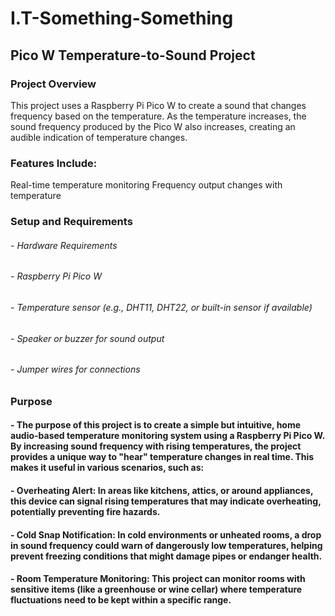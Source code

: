 # I.T-Something-Something
## Pico W Temperature-to-Sound Project
### Project Overview

This project uses a Raspberry Pi Pico W to create a sound that changes frequency based on the temperature. As the temperature increases, the sound frequency produced by the Pico W also increases, creating an audible indication of temperature changes.

### Features Include:

Real-time temperature monitoring
Frequency output changes with temperature

### Setup and Requirements

###### - Hardware Requirements
###### - Raspberry Pi Pico W
###### - Temperature sensor (e.g., DHT11, DHT22, or built-in sensor if available)
###### - Speaker or buzzer for sound output
###### - Jumper wires for connections

### Purpose

#### - The purpose of this project is to create a simple but intuitive, home audio-based temperature monitoring system using a Raspberry Pi Pico W. By increasing sound frequency with rising temperatures, the project provides a unique way to "hear" temperature changes in real time. This makes it useful in various scenarios, such as:

#### - Overheating Alert: In areas like kitchens, attics, or around appliances, this device can signal rising temperatures that may indicate overheating, potentially preventing fire hazards.
#### - Cold Snap Notification: In cold environments or unheated rooms, a drop in sound frequency could warn of dangerously low temperatures, helping prevent freezing conditions that might damage pipes or endanger health.
#### - Room Temperature Monitoring: This project can monitor rooms with sensitive items (like a greenhouse or wine cellar) where temperature fluctuations need to be kept within a specific range.
